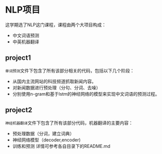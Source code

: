 # NLP项目
这学期选了NLP这门课程，课程由两个大项目构成：
- 中文词语预测
- 中英机器翻译

## project1
`单词预测`文件下包含了所有该部分相关的代码，包括以下几个阶段：
- 从国内主流网站的科技频道抓取新闻内容。
- 对新闻数据进行预处理（分句、分词、去噪）
- 分别使用n-gram和基于lstm的神经网络的模型来实现中文词语的预测过程。
## project2
`神经机器翻译`文件下包含了所有该部分代码，机器翻译的主要内容：
- 预处理数据（分词，建立词典）
- 神经网络模型（decoder,encoder)
- 训练和预测
详情可参考各自目录下的README.md

